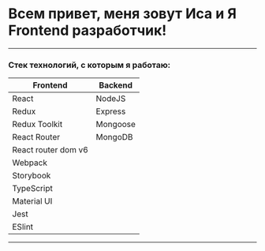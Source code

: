# Всем привет, меня зовут Иса и Я Frontend разработчик!

-----------------------------------------------
### Стек технологий, с которым я работаю:

| Frontend      | Backend  |
| ------------- | -------- |
| React         | NodeJS   |
| Redux         | Express  |
| Redux Toolkit | Mongoose |
| React Router  | MongoDB  |
| React router dom v6
| Webpack
| Storybook
| TypeScript
| Material UI
| Jest
| ESlint


---------------------------------------



